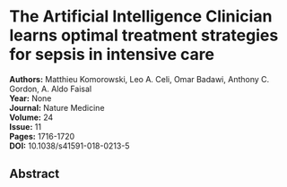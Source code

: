 # The Artificial Intelligence Clinician learns optimal treatment strategies for sepsis in intensive care

**Authors:** Matthieu Komorowski, Leo A. Celi, Omar Badawi, Anthony C. Gordon, A. Aldo Faisal  
**Year:** None  
**Journal:** Nature Medicine  
**Volume:** 24  
**Issue:** 11  
**Pages:** 1716-1720  
**DOI:** 10.1038/s41591-018-0213-5  

## Abstract


